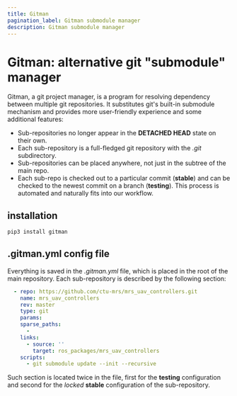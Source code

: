 ```yaml
---
title: Gitman
pagination_label: Gitman submodule manager
description: Gitman submodule manager
---
```


# Gitman: alternative git "submodule" manager

Gitman, a git project manager, is a program for resolving dependency between multiple git repositories.
It substitutes git's built-in submodule mechanism and provides more user-friendly experience and some additional features:

  * Sub-repositories no longer appear in the **DETACHED HEAD** state on their own.
  * Each sub-repository is a full-fledged git repository with the *.git* subdirectory.
  * Sub-repositories can be placed anywhere, not just in the subtree of the main repo.
  * Each sub-repo is checked out to a particular commit (**stable**) and can be checked to the newest commit on a branch (**testing**). This process is automated and naturally fits into our workflow.

## installation

```bash
pip3 install gitman
```

## .gitman.yml config file

Everything is saved in the *.gitman.yml* file, which is placed in the root of the main repository.
Each sub-repository is described by the following section:
```yml
  - repo: https://github.com/ctu-mrs/mrs_uav_controllers.git
    name: mrs_uav_controllers
    rev: master
    type: git
    params:
    sparse_paths:
      -
    links:
      - source: ''
        target: ros_packages/mrs_uav_controllers
    scripts:
      - git submodule update --init --recursive
```
Such section is located twice in the file, first for the **testing** configuration and second for the *locked* **stable** configuration of the sub-repository.
